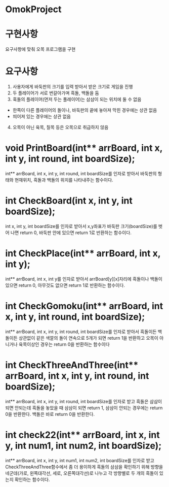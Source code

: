 # OmokProject

# 구현사항
요구사항에 맞춰 오목 프로그램을 구현

# 요구사항
1. 사용자에게 바둑판의 크기를 입력 받아서 받은 크기로 게임을 진행
2. 두 플레이어가 서로 번갈아가며 흑돌, 백돌을 둠
3. 훅돌의 플레이어(먼저 두는 풀레이어)는 삼삼이 되는 위치에 둘 수 없음
  - 한쪽이 다른 플레이어의 돌이나, 바둑판의 끝에 놓아져 막힌 경우에는 상관 없음
  - 띄어져 있는 경우에는 상관 없음
4. 오목이 아닌 육목, 칠목 등은 오목으로 취급하지 않음

# void PrintBoard(int** arrBoard, int x, int y, int round, int boardSize);
 int** arrBoard, int x, int y, int round, int boardSize를 인자로 받아서 바둑판의 형태와 현재위치, 흑돌과 백돌의 위치를 나타내주는 함수이다.

# int CheckBoard(int x, int y, int boardSize);
int x, int y, int boardSize를 인자로 받아서 x,y좌표가 바둑판 크기(boardSize)를 벗어 나면 return 0, 바둑판 안에 있으면 return 1로 반환하는 함수이다.

# int CheckPlace(int** arrBoard, int x, int y);
int** arrBoard, int x, int y를 인자로 받아서 arrBoard[y][x]자리에 흑돌이나 백돌이 있으면 return 0, 아무것도 없으면 return 1로 반환하는 함수이다.

# int CheckGomoku(int** arrBoard, int x, int y, int round, int boardSize);
 int** arrBoard, int x, int y, int round, int boardSize를 인자로 받아서 흑돌이든 백돌이든 상관없이 같은 색깔의 돌이 연속으로 5개가 되면 return 1을 반환하고
오목이 아니거나 육목이상인 경우는 return 0을 반환하는 함수이다

# int CheckThreeAndThree(int** arrBoard, int x, int y, int round, int boardSize);
 int** arrBoard, int x, int y, int round, int boardSize를 인자로 받고 흑돌은 삼삼이 되면 안되는데 흑돌을 놓았을 때 삼삼이 되면 return 1, 삼삼이 안되는 경우에는 return 0을 반환한다. 백돌은 바로 return 0을 반환한다.

# int check22(int** arrBoard, int x, int y, int num1, int num2, int boardSize);
 int** arrBoard, int x, int y, int num1, int num2, int boardSize를 인자로 받고 CheckThreeAndThree함수에서 좀 더 용이하게 흑돌의 삼삼을 확인하기 위해 방향을 네군데(가로, 왼쪽대각선, 세로, 오른쪽대각선)로 나누고 각 방향별로 두 개의 흑돌이 있는지 확인하는 함수이다.
